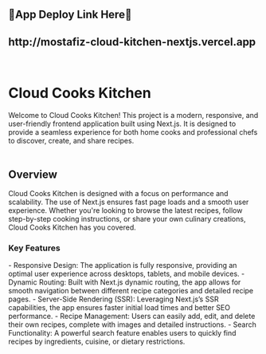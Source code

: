<h2>🌼App Deploy Link Here🌼 </h2>
<h2> http://mostafiz-cloud-kitchen-nextjs.vercel.app </h2> </br>


<h1>Cloud Cooks Kitchen</h1>
Welcome to Cloud Cooks Kitchen! This project is a modern, responsive, and user-friendly frontend application built using Next.js. It is designed to provide a seamless experience for both home cooks and professional chefs to discover, create, and share recipes.</br> </br>

<h2>Overview</h2>
Cloud Cooks Kitchen is designed with a focus on performance and scalability. The use of Next.js ensures fast page loads and a smooth user experience. Whether you're looking to browse the latest recipes, follow step-by-step cooking instructions, or share your own culinary creations, Cloud Cooks Kitchen has you covered.

<h3>Key Features</h3>
- Responsive Design: The application is fully responsive, providing an optimal user experience across desktops, tablets, and mobile devices.
- Dynamic Routing: Built with Next.js dynamic routing, the app allows for smooth navigation between different recipe categories and detailed recipe pages.
- Server-Side Rendering (SSR): Leveraging Next.js’s SSR capabilities, the app ensures faster initial load times and better SEO performance.
- Recipe Management: Users can easily add, edit, and delete their own recipes, complete with images and detailed instructions.
- Search Functionality: A powerful search feature enables users to quickly find recipes by ingredients, cuisine, or dietary restrictions.

